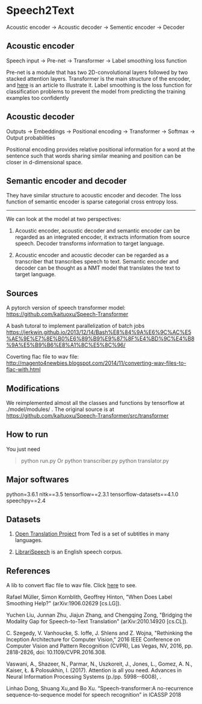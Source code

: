 # Speech2Text

Acoustic encoder -> Acoustic decoder -> Sementic encoder -> Decoder

## Acoustic encoder

Speech input -> Pre-net -> Transformer -> Label smoothing loss function

Pre-net is a module that has two 2D-convolutional layers followed by two stacked attention layers.
Transformer is the main structure of the encoder, and [here](http://jalammar.github.io/illustrated-transformer/) is an article to illustrate it. 
Label smoothing is the loss function for classification problems to prevent the model from predicting the training examples too confidently

## Acoustic decoder
Outputs -> Embeddings -> Positional encoding -> Transformer -> Softmax -> Output probabilities

Positional encoding provides relative positional information for a word at the sentence such that words sharing similar meaning and position can be closer in d-dimensional space.

## Semantic encoder and decoder

They have similar structure to acoustic encoder and decoder. The loss function of semantic encoder is sparse categorial cross entropy loss.

---
We can look at the model at two perspectives:
1. Acoustic encoder, acoustic decoder and semantic encoder can be regarded as an integrated encoder, it extracts information from source speech. Decoder transforms information to target language.

2. Acoustic encoder and acoustic decoder can be regarded as a transcriber that transcribes speech to text. Semantic encoder and decoder can be thought as a NMT model that translates the text to target language.

## Sources
A pytorch version of speech transformer model: https://github.com/kaituoxu/Speech-Transformer

A bash tutoral to implement parallelization of batch jobs https://jerkwin.github.io/2013/12/14/Bash%E8%84%9A%E6%9C%AC%E5%AE%9E%E7%8E%B0%E6%89%B9%E9%87%8F%E4%BD%9C%E4%B8%9A%E5%B9%B6%E8%A1%8C%E5%8C%96/

Coverting flac file to wav file: http://magento4newbies.blogspot.com/2014/11/converting-wav-files-to-flac-with.html

## Modifications
We reimplemented almost all the classes and functions by tensorflow at ./model/modules/ . The original source is at https://github.com/kaituoxu/Speech-Transformer/src/transformer

## How to run
You just need
> python run.py
Or
> python transcriber.py
> python translator.py

## Major softwares
python=3.6.1
nltk==3.5
tensorflow==2.3.1
tensorflow-datasets==4.1.0
speechpy==2.4

## Datasets
1. [Open Translation Project](https://www.ted.com/participate/translate) from Ted is a set of subtitles in many languages.

2. [LibrariSpeech](http://www.openslr.org/12/) is an English speech corpus.

## References
A lib to convert flac file to wav file. Click [here](http://magento4newbies.blogspot.com/2014/11/converting-wav-files-to-flac-with.html) to see.

Rafael Müller, Simon Kornblith, Geoffrey Hinton, "When Does Label Smoothing Help?" (arXiv:1906.02629 [cs.LG]).

Yuchen Liu, Junnan Zhu, Jiajun Zhang, and Chengqing Zong, "Bridging the Modality Gap for Speech-to-Text Translation" (arXiv:2010.14920 [cs.CL]).

C. Szegedy, V. Vanhoucke, S. Ioffe, J. Shlens and Z. Wojna, "Rethinking the Inception Architecture for Computer Vision," 2016 IEEE Conference on Computer Vision and Pattern Recognition (CVPR), Las Vegas, NV, 2016, pp. 2818-2826, doi: 10.1109/CVPR.2016.308.

Vaswani, A., Shazeer, N., Parmar, N., Uszkoreit, J., Jones, L., Gomez, A. N., Kaiser, Ł. & Polosukhin, I. (2017). Attention is all you need. Advances in Neural Information Processing Systems (p./pp. 5998--6008), .

Linhao Dong, Shuang Xu,and Bo Xu. “Speech-transformer:A no-recurrence sequence-to-sequence model for speech recognition” in ICASSP 2018



